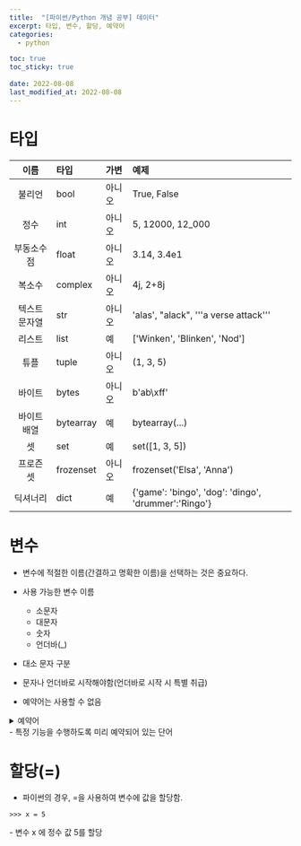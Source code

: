```yaml
---
title:  "[파이썬/Python 개념 공부] 데이터"
excerpt: 타입, 변수, 할당, 예약어
categories:
  - python

toc: true
toc_sticky: true
 
date: 2022-08-08
last_modified_at: 2022-08-08
---
```


# 타입
|이름|타입|가변|예제
|:---:|:---|:---|:---|
|  불리언  | bool|아니오|True, False|
|정수|int|아니오|5, 12000, 12_000|
|부동소수점|float|아니오|3.14, 3.4e1|
|복소수|complex|아니오|4j, 2+8j|
|텍스트 문자열    |str|아니오|'alas', "alack", '''a verse attack'''|
|리스트|list|예|['Winken', 'Blinken', 'Nod']|
|튜플|tuple|아니오|(1, 3, 5)|
|바이트|bytes|아니오|b'ab\xff'|
|바이트 배열|bytearray|예|bytearray(...)|
|셋|set|예|set([1, 3, 5])|
|프로즌 셋|frozenset|아니오|frozenset('Elsa', 'Anna')
|딕셔너리|dict|예|{'game': 'bingo', 'dog': 'dingo', 'drummer':'Ringo'}|

# 변수

- 변수에 적절한 이름(간결하고 명확한 이름)을 선택하는 것은 중요하다.


- 사용 가능한 변수 이름
    * 소문자
    * 대문자
    * 숫자
    * 언더바(_)

- 대소 문자 구분
- 문자나 언더바로 시작해야함(언더바로 시작 시 특별 취급)
- 예약어는 사용할 수 없음

<details>
<summary>예약어</summary>
<div markdown="1">       

```
False         await            else            import           pass
None          break            except          in               raise
True          class            finally         is               return 
and           continue         for             lambda           try
as            def              from            nonlocal         while
assert        del              global          not              with
async         elif             if              or               yield
```
</div>
</details>
- 특정 기능을 수행하도록 미리 예약되어 있는 단어


# 할당(=)
- 파이썬의 경우, =을 사용하여 변수에 값을 할당함.
```
>>> x = 5
```
\- 변수 x 에 정수 값 5를 할당

